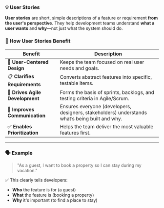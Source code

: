 ### 💡 **User Stories**

**User stories** are short, simple descriptions of a feature or requirement **from the user's perspective**. 
They help development teams understand **what a user wants** and **why**—not just what the system should do.


### 🚀 **How User Stories Benefit**

| Benefit                         | Description                                                                                    |
| ------------------------------- | ---------------------------------------------------------------------------------------------- |
| 🧠 **User-Centered Design**     | Keeps the team focused on real user needs and goals.                                           |
| 📋 **Clarifies Requirements**   | Converts abstract features into specific, testable items.                                      |
| 🔄 **Drives Agile Development** | Forms the basis of sprints, backlogs, and testing criteria in Agile/Scrum.                     |
| 🤝 **Improves Communication**   | Ensures everyone (developers, designers, stakeholders) understands what’s being built and why. |
| ✅ **Enables Prioritization**    | Helps the team deliver the most valuable features first.                                      |

---

### 🗣️ Example

> "As a guest, I want to book a property so I can stay during my vacation."

✅ This clearly tells developers:

* **Who** the feature is for (a guest)
* **What** the feature is (booking a property)
* **Why** it's important (to find a place to stay)
